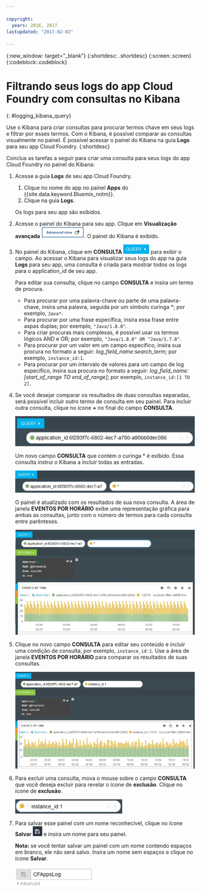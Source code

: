 ```yaml
---

copyright:
  years: 2016, 2017
lastupdated: "2017-02-02"

---
```



<!-- Common attributes used in the template are defined as follows: -->
{:new_window: target="_blank"}
{:shortdesc: .shortdesc}
{:screen:.screen}
{:codeblock:.codeblock}


# Filtrando seus logs do app Cloud Foundry com consultas no Kibana
<!-- for example, Uploading your data -->
{: #logging_kibana_query}
<!-- Provide an appropriate ID above -->

<!-- The short description section should include a sentence describing why this task is needed. For search engine optimization, include the service long name and "Bluemix". For example: -->

Use o Kibana para criar consultas para procurar termos chave em seus logs e filtrar por esses termos. Com o Kibana, é possível comparar as consultas visualmente no painel. É possível acessar o painel do Kibana na guia **Logs** para seu app Cloud Foundry.
{:shortdesc}

<!-- Include a sentence to briefly introduce the steps/subtopics. Example: -->
Conclua as tarefas a seguir para criar uma consulta para seus logs do app Cloud Foundry no painel do Kibana:

1. Acesse a guia **Logs** de seu app Cloud Foundry. 

    1. Clique no nome do app no painel **Apps** do {{site.data.keyword.Bluemix_notm}}.
    2. Clique na guia **Logs**. 
    
    Os logs para seu app são exibidos.

2. Acesse o painel do Kibana para seu app. Clique em **Visualização avançada** ![Link de visualização avançada](images/logging_advanced_view.jpg). O painel do Kibana é exibido.

3. No painel do Kibana, clique em **CONSULTA** ![Ícone de Consulta](images/logging_query.jpg) para exibir o campo. Ao acessar o Kibana para visualizar seus logs do app na guia **Logs** para seu app, uma consulta é criada para mostrar todos os logs para o application_id de seu app.
	
    Para editar sua consulta, clique no campo **CONSULTA** e insira um termo de procura.

    * Para procurar por uma palavra-chave ou parte de uma palavra-chave, insira uma palavra, seguida por um símbolo curinga \*; por exemplo, `Java*`. 
	* Para procurar por uma frase específica, insira essa frase entre aspas duplas; por exemplo, `"Java/1.8.0"`.
	* Para criar procuras mais complexas, é possível usar os termos lógicos AND e OR; por exemplo, `"Java/1.8.0" OR "Java/1.7.0"`.
	* Para procurar por um valor em um campo específico, insira sua procura no formato a seguir: *log_field_name:search_term*; por exemplo, `instance_id:1`.
	* Para procurar por um intervalo de valores para um campo de log específico, insira sua procura no formato a seguir: *log_field_name:[start_of_range TO end_of_range]*; por exemplo, `instance_id:[1 TO 2]`.

4. Se você desejar comparar os resultados de duas consultas separadas, será possível incluir outro termo de consulta em seu painel. Para incluir outra consulta, clique no ícone **+** no final do campo **CONSULTA**.

    ![Campo de consulta](images/logging_query_field.jpg)
	
    Um novo campo **CONSULTA** que contém o curinga \* é exibido. Essa consulta instrui o Kibana a incluir todas as entradas.
	
    ![Campo de consulta adicional](images/logging_additional_query_field.jpg)
	
    O painel é atualizado com os resultados de sua nova consulta. A área de janela **EVENTOS POR HORÁRIO** exibe uma representação gráfica para ambas as consultas, junto com o número de termos para cada consulta entre parênteses. 
	
    ![Painel exibindo o gráfico para ambas as consultas](images/logging_dashboard_queries.jpg)
	
5. Clique no novo campo **CONSULTA** para editar seu conteúdo e incluir uma condição de consulta; por exemplo, `instance_id:1`. Use a área de janela **EVENTOS POR HORÁRIO** para comparar os resultados de suas consultas.

    ![Painel exibindo o gráfico para ambas as consultas](images/logging_dashboard_queries2.jpg)

6. Para excluir uma consulta, mova o mouse sobre o campo **CONSULTA** que você deseja excluir para revelar o ícone de **exclusão**. Clique no ícone de **exclusão**.

    ![Campo de consulta com o ícone de exclusão](images/logging_delete_query.jpg)

7. Para salvar esse painel com um nome reconhecível, clique no ícone **Salvar** ![Ícone Salvar](images/logging_save.jpg) e insira um nome para seu painel. 

    **Nota:** se você tentar salvar um painel com um nome contendo espaços em branco, ele não será salvo. Insira um nome sem espaços e clique no ícone **Salvar**.

    ![Salvar nome do painel ](images/logging_save_dashboard.jpg)



